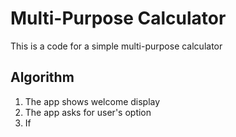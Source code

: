 # Multi-Purpose Calculator
This is a code for a simple multi-purpose calculator
## Algorithm
1. The app shows welcome display
2. The app asks for user's option
3. If 
